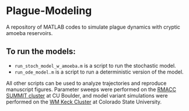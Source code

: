 # Plague-Modeling
A repository of MATLAB codes to simulate plague dynamics with cryptic amoeba reservoirs. 
## To run the models:
* `run_stoch_model_w_amoeba.m` is a script to run the stochastic model. 
* `run_ode_model.m` is a script to run a deterministic version of the model. 

All other scripts can be used to analyze trajectories and reproduce manuscript figures. Parameter sweeps were performed on the [RMACC SUMMIT cluster](https://www.colorado.edu/rc/resources/summit) at CU Boulder, and model variant simulations were performed on the [WM Keck Cluster](https://www.engr.colostate.edu/ens/info/researchcomputing/cluster/) at Colorado State University. 
